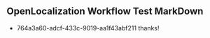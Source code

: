 ## OpenLocalization Workflow Test MarkDown
* 764a3a60-adcf-433c-9019-aa1f43abf211 thanks!

<!--HONumber=Sep16_HO1-->


